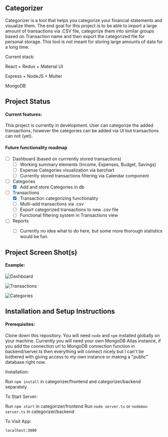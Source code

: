 ## Categorizer


Categorizer is a tool that helps you categorize your financial statements and visualize them. The end goal for this project is to be able to import a large amount of transactions via .CSV file, categorize them into similar groups based on Transaction name and then export the categorized file for personal storage. This tool is not meant for storing large amounts of data for a long time.

Current stack:

React + Redux + Material UI 

Express + NodeJS + Multer

MongoDB

## Project Status

#### Current features:

This project is currently in development. User can categorize the added transactions, however the categories can be added via UI but transactions can not (yet). 

#### Future functionality roadmap
- [ ] Dashboard (based on currrently stored transactions)
    - [ ] Working summary elements (Income, Expenses, Budget, Savings)
    - [ ] Expense Categories visualization via barchart
    - [ ] Currently stored transactions filtering via Calendar component
- [ ] Categories
    - [x] Add and store Categories in db
- [ ] Transactions
    - [x] Transaction categorizing functionality
    - [ ] Multi-add transactions via .csv
    - [ ] Export categorized transactions to new .csv file
    - [ ] Functional filtering system in Transactions view
- [ ] Reports
    - [ ] Currently no idea what to do here, but some more thorough statistics would be fun.
        



## Project Screen Shot(s)

#### Example:   

![Dashboard](https://i.ibb.co/JnmxWSL/dashboard.png)

![Transactions](https://i.ibb.co/KNLd41L/transactions.png)

![Categories](https://i.ibb.co/dWcHzGt/categories.png)

## Installation and Setup Instructions

#### Prerequisites:  

Clone down this repository. You will need `node` and `npm` installed globally on your machine.
Currently you will need your own MongoDB Atlas instance, if you add the connection url to MongoDB connection function in backend/server.ts then everything will connect nicely but I can't be bothered with giving access to my own instance or making a "public" database right now.

Installation:

Run  `npm install` in categorizer/frontend and categorizer/backend separately

To Start Server:

Run `npm start` in categorizer/frontend
Run `node server.ts` or `nodemon server.ts` in categorizer/backend

To Visit App:

`localhost:3000`  
